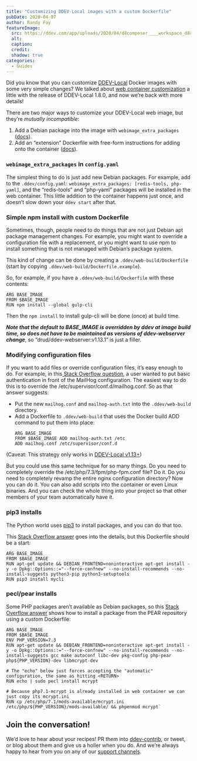 ```yaml
---
title: "Customizing DDEV-Local images with a custom Dockerfile"
pubDate: 2020-04-07
author: Randy Fay
featureImage:
  src: https://ddev.com/app/uploads/2020/04/d8composer____workspace_d8composer__-______ddev_web-build_Dockerfile-2.png
  alt:
  caption:
  credit:
  shadow: true
categories:
  - Guides
---
```


Did you know that you can customize [DDEV-Local](https://ddev.com/ddev-local/) Docker images with some very simple changes? We talked about [web container customization](https://ddev.com/ddev-local/ddev-local-web-container-customization-in-v1-8-0/) a little with the release of DDEV-Local 1.8.0, and now we’re back with more details!

There are two major ways to customize your DDEV-Local web image, but they’re _mutually incompatible_:

1. Add a Debian package into the image with `webimage_extra_packages` ([docs](https://ddev.readthedocs.io/en/stable/users/extend/customizing-images/#adding-extra-debian-packages-with-webimage%5Fextra%5Fpackages-and-dbimage%5Fextra%5Fpackages)).
2. Add an “extension” Dockerfile with free-form instructions for adding onto the container ([docs](https://ddev.readthedocs.io/en/stable/users/extend/customizing-images/#adding-extra-dockerfiles-for-webimage-and-dbimage)).

### `webimage_extra_packages` in `config.yaml`

The simplest thing to do is just add new Debian packages. For example, add to the `.ddev/config.yaml`: `webimage_extra_packages: [redis-tools, php-yaml]`, and the “redis-tools” and “php-yaml” packages will be installed in the web container. This little addition to the container happens just once, and doesn’t slow down your `ddev start` after that.

### Simple npm install with custom Dockerfile

Sometimes, though, people need to do things that are not just Debian apt package management changes. For example, you might want to override a configuration file with a replacement, or you might want to use npm to install something that is not managed with Debian’s package system.

This kind of change can be done by creating a `.ddev/web-build/Dockerfile` (start by copying `.ddev/web-build/Dockerfile.example`).

So, for example, if you have a `.ddev/web-build/Dockerfile` with these contents:

```docker
ARG BASE_IMAGE
FROM $BASE_IMAGE
RUN npm install --global gulp-cli
```

Then the `npm install` to install gulp-cli will be done (once) at build time.

_**Note that the default to BASE_IMAGE is overridden by ddev at image build time, so does not have to be maintained as versions of ddev-webserver change**_, so “drud/ddev-webserver:v1.13.1” is just a filler.

### Modifying configuration files

If you want to add files or override configuration files, it’s easy enough to do. For example, in this[ Stack Overflow question](https://stackoverflow.com/questions/60162842/how-can-i-add-basic-authentication-to-the-mailhog-service-in-ddev-local), a user wanted to put basic authentication in front of the MailHog configuration. The easiest way to do this is to override the /etc/supervisor/conf.d/mailhog.conf. So as that answer suggests:

- Put the new `mailhog.conf` and `mailhog-auth.txt` into the `.ddev/web-build` directory.
- Add a Dockerfile to `.ddev/web-build` that uses the Docker build ADD command to put them into place:
  ```docker
  ARG BASE_IMAGE
  FROM $BASE_IMAGE ADD mailhog-auth.txt /etc
  ADD mailhog.conf /etc/supervisor/conf.d
  ```

(Caveat: This strategy only works in [DDEV-Local v1.13+](https://github.com/drud/ddev/releases))

But you could use this same technique for so many things. Do you need to completely override the /etc/php/7.3/fpm/php-fpm.conf file? Do it. Do you need to completely revamp the entire nginx configuration directory? Now you can do it. You can also add scripts into the container or even Linux binaries. And you can check the whole thing into your project so that other members of your team automatically have it.

### pip3 installs

The Python world uses [pip3](https://pip.pypa.io/en/stable/) to install packages, and you can do that too.

This [Stack Overflow answer](https://stackoverflow.com/a/60683558/215713) goes into the details, but this Dockerfile should be a start:

```docker
ARG BASE_IMAGE
FROM $BASE_IMAGE
RUN apt-get update && DEBIAN_FRONTEND=noninteractive apt-get install -y -o Dpkg::Options::="--force-confnew" --no-install-recommends --no-install-suggests python3-pip python3-setuptools
RUN pip3 install mycli
```

### pecl/pear installs

Some PHP packages aren’t available as Debian packages, so this [Stack Overflow answer](https://stackoverflow.com/a/60554990/215713) shows how to install a package from the PEAR repository using a custom Dockerfile:

```docker
ARG BASE_IMAGE
FROM $BASE_IMAGE
ENV PHP_VERSION=7.3
RUN apt-get update && DEBIAN_FRONTEND=noninteractive apt-get install -y -o Dpkg::Options::="--force-confnew" --no-install-recommends --no-install-suggests gcc make autoconf libc-dev pkg-config php-pear php${PHP_VERSION}-dev libmcrypt-dev

# The "echo" below just forces accepting the "automatic" configuration, the same as hitting <RETURN>
RUN echo | sudo pecl install mcrypt

# Because php7.1-mcrypt is already installed in web container we can just copy its mcrypt.ini
RUN cp /etc/php/7.1/mods-available/mcrypt.ini /etc/php/${PHP_VERSION}/mods-available/ && phpenmod mcrypt`
```

## Join the conversation!

We’d love to hear about your recipes! PR them into [ddev-contrib](http://github.com/drud/ddev-contrib), or tweet, or blog about them and give us a holler when you do. And we’re always happy to hear from you on any of our [support channels](https://ddev.readthedocs.io/en/stable/#support-and-user-contributed-documentation).
